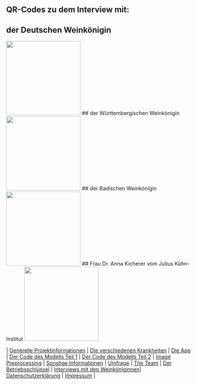## QR-Codes zu dem Interview mit:

## der Deutschen Weinkönigin
<img src="https://matheli.github.io/Vine-leaf-diseases-and-AI/deutsche.jpeg" width="200" height="200">
## der Württembergischen Weinkönigin
<img src="https://matheli.github.io/Vine-leaf-diseases-and-AI/Württembergische.jpeg" width="200" height="200">
## der Badischen Weinkönigin
<img src="https://matheli.github.io/Vine-leaf-diseases-and-AI/Badische.jpeg" width="200" height="200">
## Frau Dr. Anna Kicherer vom Julius Kühn-Institut
<img src="https://matheli.github.io/Vine-leaf-diseases-and-AI/JKI.jpeg" width="200" height="200">


| [Generelle Projektinformationen](https://matheli.github.io/Vine-leaf-diseases-and-AI/index) | [Die verschiedenen Krankheiten](https://matheli.github.io/Vine-leaf-diseases-and-AI/Different-diseases) | [Die App](https://matheli.github.io/Vine-leaf-diseases-and-AI/App) | [Der Code des Modells Teil 1](https://matheli.github.io/Vine-leaf-diseases-and-AI/Code) | [Der Code des Modells Teil 2](https://matheli.github.io/Vine-leaf-diseases-and-AI/Code2) | [Image Preprocessing](https://matheli.github.io/Vine-leaf-diseases-and-AI/ImagePreprocessing) | [Sonstige Informationen](https://matheli.github.io/Vine-leaf-diseases-and-AI/Sonstiges) | [Umfrage](https://matheli.github.io/Vine-leaf-diseases-and-AI/Survey) | [The Team](https://matheli.github.io/Vine-leaf-diseases-and-AI/Team) | [Der Betriebsschlüssel](https://matheli.github.io/Vine-leaf-diseases-and-AI/Betriebsschl%C3%BCssel) | [Interviews mit den Weinköniginnen](https://matheli.github.io/Vine-leaf-diseases-and-AI/Interviews)| [Datenschutzerklärung](https://matheli.github.io/Vine-leaf-diseases-and-AI/Datenschutzerklärung) | [Impressum](https://matheli.github.io/Vine-leaf-diseases-and-AI/Impressum) |
